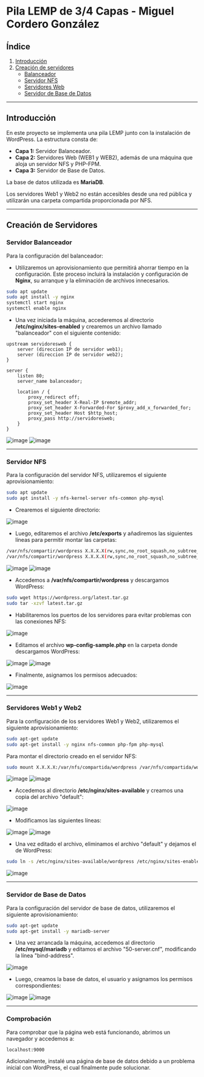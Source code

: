 # Pila LEMP de 3/4 Capas - Miguel Cordero González

## Índice

1. [Introducción](#introducción)
2. [Creación de servidores](#creación-de-servidores)
    * [Balanceador](#servidor-balanceador)
    * [Servidor NFS](#servidor-nfs)
    * [Servidores Web](#servidores-web1-y-web2)
    * [Servidor de Base de Datos](#servidor-de-base-de-datos)

---

## Introducción

En este proyecto se implementa una pila LEMP junto con la instalación de WordPress. La estructura consta de:

- **Capa 1:** Servidor Balanceador.
- **Capa 2:** Servidores Web (WEB1 y WEB2), además de una máquina que aloja un servidor NFS y PHP-FPM.
- **Capa 3:** Servidor de Base de Datos.

La base de datos utilizada es **MariaDB**.

Los servidores Web1 y Web2 no están accesibles desde una red pública y utilizarán una carpeta compartida proporcionada por NFS.

---

## Creación de Servidores

### Servidor Balanceador

Para la configuración del balanceador:

- Utilizaremos un aprovisionamiento que permitirá ahorrar tiempo en la configuración. Este proceso incluirá la instalación y configuración de **Nginx**, su arranque y la eliminación de archivos innecesarios.

```bash
sudo apt update
sudo apt install -y nginx
systemctl start nginx
systemctl enable nginx
```

- Una vez iniciada la máquina, accederemos al directorio **/etc/nginx/sites-enabled** y crearemos un archivo llamado "balanceador" con el siguiente contenido:

```nginx
upstream servidoresweb {
    server (direccion IP de servidor web1);
    server (direccion IP de servidor web2);
}

server {
    listen 80;
    server_name balanceador;

    location / {
        proxy_redirect off;
        proxy_set_header X-Real-IP $remote_addr;
        proxy_set_header X-Forwarded-For $proxy_add_x_forwarded_for;
        proxy_set_header Host $http_host;
        proxy_pass http://servidoresweb;
    }
}
```

![image](Fotos/1.png)
![image](Fotos/2.png)

---

### Servidor NFS

Para la configuración del servidor NFS, utilizaremos el siguiente aprovisionamiento:

```bash
sudo apt update
sudo apt install -y nfs-kernel-server nfs-common php-mysql
```

- Crearemos el siguiente directorio:

![image](Fotos/3.png)

- Luego, editaremos el archivo **/etc/exports** y añadiremos las siguientes líneas para permitir montar las carpetas:

```bash
/var/nfs/compartir/wordpress X.X.X.X(rw,sync,no_root_squash,no_subtree_check)
/var/nfs/compartir/wordpress X.X.X.X(rw,sync,no_root_squash,no_subtree_check)
```

![image](Fotos/4.png)
![image](Fotos/5.png)

- Accedemos a **/var/nfs/compartir/wordpress** y descargamos WordPress:

```bash
sudo wget https://wordpress.org/latest.tar.gz
sudo tar -xzvf latest.tar.gz
```

- Habilitaremos los puertos de los servidores para evitar problemas con las conexiones NFS:

![image](Fotos/8.png)

- Editamos el archivo **wp-config-sample.php** en la carpeta donde descargamos WordPress:

![image](Fotos/10.png)
![image](Fotos/11.png)

- Finalmente, asignamos los permisos adecuados:

![image](Fotos/12.png)

---

### Servidores Web1 y Web2

Para la configuración de los servidores Web1 y Web2, utilizaremos el siguiente aprovisionamiento:

```bash
sudo apt-get update
sudo apt-get install -y nginx nfs-common php-fpm php-mysql
```

Para montar el directorio creado en el servidor NFS:

```bash
sudo mount X.X.X.X:/var/nfs/compartida/wordpress /var/nfs/compartida/wordpress
```

![image](Fotos/13.png)
![image](Fotos/14.png)

- Accedemos al directorio **/etc/nginx/sites-available** y creamos una copia del archivo "default":

![image](Fotos/15.png)

- Modificamos las siguientes líneas:

![image](Fotos/16.png)
![image](Fotos/17.png)

- Una vez editado el archivo, eliminamos el archivo "default" y dejamos el de WordPress:

```bash
sudo ln -s /etc/nginx/sites-available/wordpress /etc/nginx/sites-enabled
```

![image](Fotos/18.png)

---

### Servidor de Base de Datos

Para la configuración del servidor de base de datos, utilizaremos el siguiente aprovisionamiento:

```bash
sudo apt-get update
sudo apt-get install -y mariadb-server
```

- Una vez arrancada la máquina, accedemos al directorio **/etc/mysql/mariadb** y editamos el archivo "50-server.cnf", modificando la línea "bind-address".

![image](Fotos/19.png)

- Luego, creamos la base de datos, el usuario y asignamos los permisos correspondientes:

![image](Fotos/20.png)
![image](Fotos/21.png)

---

### Comprobación

Para comprobar que la página web está funcionando, abrimos un navegador y accedemos a:

```text
localhost:9000
```

Adicionalmente, instalé una página de base de datos debido a un problema inicial con WordPress, el cual finalmente pude solucionar.

